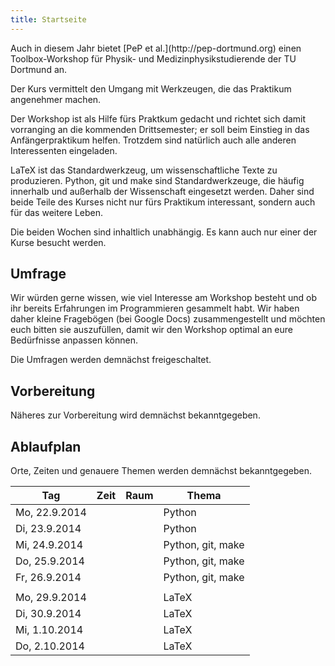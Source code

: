 ```yaml
---
title: Startseite
---
```


<p class="lead">
Auch in diesem Jahr bietet [PeP et al.](http://pep-dortmund.org) einen Toolbox-Workshop für Physik- und Medizinphysikstudierende der TU Dortmund an.
</p>

<p class="lead">
Der Kurs vermittelt den Umgang mit Werkzeugen, die das Praktikum angenehmer machen.
</p>

Der Workshop ist als Hilfe fürs Praktkum gedacht und richtet sich damit vorranging an die kommenden Drittsemester; er soll beim Einstieg in das Anfängerpraktikum helfen.
Trotzdem sind natürlich auch alle anderen Interessenten eingeladen.

LaTeX ist das Standardwerkzeug, um wissenschaftliche Texte zu produzieren.
Python, git und make sind Standardwerkzeuge, die häufig innerhalb und außerhalb der Wissenschaft eingesetzt werden.
Daher sind beide Teile des Kurses nicht nur fürs Praktikum interessant, sondern auch für das weitere Leben.

Die beiden Wochen sind inhaltlich unabhängig. Es kann auch nur einer der Kurse besucht werden.

## Umfrage

Wir würden gerne wissen, wie viel Interesse am Workshop besteht und ob ihr bereits Erfahrungen im Programmieren gesammelt habt.
Wir haben daher kleine Fragebögen (bei Google Docs) zusammengestellt und möchten euch bitten sie auszufüllen, damit wir den Workshop optimal an eure Bedürfnisse anpassen können.

Die Umfragen werden demnächst freigeschaltet.

<!--
<a class="btn btn-large btn-primary pull-right" href="">Zur LaTeX-Umfrage</a>
<a class="btn btn-large btn-primary pull-right" style="margin-right: 3em;" href="">Zur Python-Umfrage</a>
<div class="clearfix"></div>
-->

## Vorbereitung

Näheres zur Vorbereitung wird demnächst bekanntgegeben.

## Ablaufplan

Orte, Zeiten und genauere Themen werden demnächst bekanntgegeben.

<table class="table table-hover">
<thead>
  <tr>
    <th>Tag</th>
    <th>Zeit</th>
    <th>Raum</th>
    <th>Thema</th>
  </tr>
</thead>
<tbody>
  <tr>
    <td>Mo, 22.9.2014</td>
    <td></td>
    <td></td>
    <td>Python</td>
  </tr>
  <tr>
    <td>Di, 23.9.2014</td>
    <td></td>
    <td></td>
    <td>Python</td>
  </tr>
  <tr>
    <td>Mi, 24.9.2014</td>
    <td></td>
    <td></td>
    <td>Python, git, make</td>
  </tr>
  <tr>
    <td>Do, 25.9.2014</td>
    <td></td>
    <td></td>
    <td>Python, git, make</td>
  </tr>
  <tr>
    <td>Fr, 26.9.2014</td>
    <td></td>
    <td></td>
    <td>Python, git, make</td>
  </tr>
  <tr>
    <td></td>
    <td></td>
    <td></td>
    <td></td>
  </tr>
  <tr>
    <td>Mo, 29.9.2014</td>
    <td></td>
    <td></td>
    <td>LaTeX</td>
  </tr>
  <tr>
    <td>Di, 30.9.2014</td>
    <td></td>
    <td></td>
    <td>LaTeX</td>
  </tr>
  <tr>
    <td>Mi, 1.10.2014</td>
    <td></td>
    <td></td>
    <td>LaTeX</td>
  </tr>
  <tr>
    <td>Do, 2.10.2014</td>
    <td></td>
    <td></td>
    <td>LaTeX</td>
  </tr>
</tbody>
</table>
